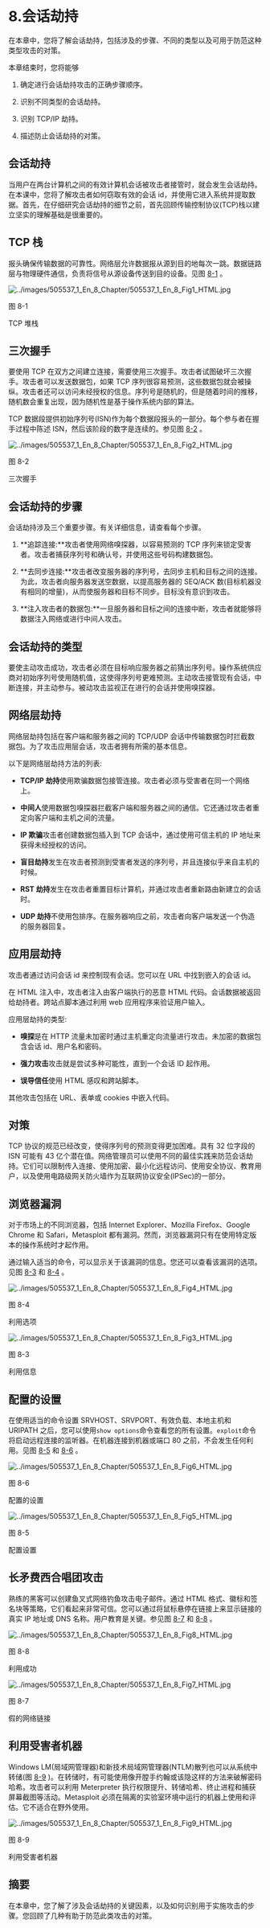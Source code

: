 # 8.会话劫持

在本章中，您将了解会话劫持，包括涉及的步骤、不同的类型以及可用于防范这种类型攻击的对策。

本章结束时，您将能够

1.  确定进行会话劫持攻击的正确步骤顺序。

2.  识别不同类型的会话劫持。

3.  识别 TCP/IP 劫持。

4.  描述防止会话劫持的对策。

## 会话劫持

当用户在两台计算机之间的有效计算机会话被攻击者接管时，就会发生会话劫持。在本课中，您将了解攻击者如何窃取有效的会话 id，并使用它进入系统并提取数据。首先，在仔细研究会话劫持的细节之前，首先回顾传输控制协议(TCP)栈以建立坚实的理解基础是很重要的。

## TCP 栈

报头确保传输数据的可靠性。网络层允许数据报从源到目的地每次一跳。数据链路层与物理硬件通信，负责将信号从源设备传送到目的设备。见图 [8-1](#Fig1) 。

![../images/505537_1_En_8_Chapter/505537_1_En_8_Fig1_HTML.jpg](../images/505537_1_En_8_Chapter/505537_1_En_8_Fig1_HTML.jpg)

图 8-1

TCP 堆栈

## 三次握手

要使用 TCP 在双方之间建立连接，需要使用三次握手。攻击者试图破坏三次握手。攻击者可以发送数据包，如果 TCP 序列很容易预测，这些数据包就会被操纵。攻击者还可以访问未经授权的信息。序列号是随机的，但是随着时间的推移，随机数会重复出现，因为随机性是基于操作系统内部的算法。

TCP 数据段提供初始序列号(ISN)作为每个数据段报头的一部分。每个参与者在握手过程中陈述 ISN，然后该阶段的数字是连续的。参见图 [8-2](#Fig2) 。

![../images/505537_1_En_8_Chapter/505537_1_En_8_Fig2_HTML.jpg](../images/505537_1_En_8_Chapter/505537_1_En_8_Fig2_HTML.jpg)

图 8-2

三次握手

## 会话劫持的步骤

会话劫持涉及三个重要步骤。有关详细信息，请查看每个步骤。

1.  **追踪连接:**攻击者使用网络嗅探器，以容易预测的 TCP 序列来锁定受害者。攻击者捕获序列号和确认号，并使用这些号码构建数据包。

2.  **去同步连接:**攻击者改变服务器的序列号，去同步主机和目标之间的连接。为此，攻击者向服务器发送空数据，以提高服务器的 SEQ/ACK 数(目标机器没有相同的增量)，从而使服务器和目标不同步。目标没有意识到攻击。

3.  **注入攻击者的数据包:**一旦服务器和目标之间的连接中断，攻击者就能够将数据注入网络或进行中间人攻击。

## 会话劫持的类型

要使主动攻击成功，攻击者必须在目标响应服务器之前猜出序列号。操作系统供应商对初始序列号使用随机值，这使得序列号更难预测。主动攻击接管现有会话，中断连接，并主动参与。被动攻击监视正在进行的会话并使用嗅探器。

## 网络层劫持

网络层劫持包括在客户端和服务器之间的 TCP/UDP 会话中传输数据包时拦截数据包。为了攻击应用层会话，攻击者拥有所需的基本信息。

以下是网络层劫持方法的列表:

*   **TCP/IP 劫持**使用欺骗数据包接管连接。攻击者必须与受害者在同一个网络上。

*   **中间人**使用数据包嗅探器拦截客户端和服务器之间的通信。它还通过攻击者重定向客户端和主机之间的流量。

*   **IP 欺骗**攻击者创建数据包插入到 TCP 会话中，通过使用可信主机的 IP 地址来获得未经授权的访问。

*   **盲目劫持**发生在攻击者预测到受害者发送的序列号，并且连接似乎来自主机的时候。

*   **RST 劫持**发生在攻击者重置目标计算机，并通过攻击者重新路由新建立的会话时。

*   **UDP 劫持**不使用包排序。在服务器响应之前，攻击者向客户端发送一个伪造的服务器回复。

## 应用层劫持

攻击者通过访问会话 id 来控制现有会话。您可以在 URL 中找到嵌入的会话 id。

在 HTML 注入中，攻击者注入由客户端执行的恶意 HTML 代码。会话数据被返回给劫持者。跨站点脚本通过利用 web 应用程序来验证用户输入。

应用层劫持的类型:

*   **嗅探**是在 HTTP 流量未加密时通过主机重定向流量进行攻击。未加密的数据包含会话 id、用户名和密码。

*   **强力攻击**攻击就是尝试多种可能性，直到一个会话 ID 起作用。

*   **误导信任**使用 HTML 感叹和跨站脚本。

其他攻击包括在 URL、表单或 cookies 中嵌入代码。

## 对策

TCP 协议的规范已经改变，使得序列号的预测变得更加困难。具有 32 位字段的 ISN 可能有 43 亿个潜在值。网络管理员可以使用不同的最佳实践来防范会话劫持。它们可以限制传入连接、使用加密、最小化远程访问、使用安全协议、教育用户，以及使用电路级网关防火墙作为互联网协议安全(IPSec)的一部分。

## 浏览器漏洞

对于市场上的不同浏览器，包括 Internet Explorer、Mozilla Firefox、Google Chrome 和 Safari，Metasploit 都有漏洞。然而，浏览器漏洞只有在使用特定版本的操作系统时才起作用。

通过输入适当的命令，可以显示关于该漏洞的信息。您还可以查看该漏洞的选项。见图 [8-3](#Fig3) 和 [8-4](#Fig4) 。

![../images/505537_1_En_8_Chapter/505537_1_En_8_Fig4_HTML.jpg](../images/505537_1_En_8_Chapter/505537_1_En_8_Fig4_HTML.jpg)

图 8-4

利用选项

![../images/505537_1_En_8_Chapter/505537_1_En_8_Fig3_HTML.jpg](../images/505537_1_En_8_Chapter/505537_1_En_8_Fig3_HTML.jpg)

图 8-3

利用信息

## 配置的设置

在使用适当的命令设置 SRVHOST、SRVPORT、有效负载、本地主机和 URIPATH 之后，您可以使用`show options`命令查看您的所有设置。`exploit`命令将启动远程连接的监听器。在机器连接到机器或端口 80 之前，不会发生任何利用。见图 [8-5](#Fig5) 和 [8-6](#Fig6) 。

![../images/505537_1_En_8_Chapter/505537_1_En_8_Fig6_HTML.jpg](../images/505537_1_En_8_Chapter/505537_1_En_8_Fig6_HTML.jpg)

图 8-6

配置的设置

![../images/505537_1_En_8_Chapter/505537_1_En_8_Fig5_HTML.jpg](../images/505537_1_En_8_Chapter/505537_1_En_8_Fig5_HTML.jpg)

图 8-5

配置设置

## 长矛费西合唱团攻击

熟练的黑客可以创建鱼叉式网络钓鱼攻击电子邮件。通过 HTML 格式、徽标和签名块等策略，它们看起来非常可信。您可以通过将鼠标悬停在链接上来显示链接的真实 IP 地址或 DNS 名称。用户教育是关键。参见图 [8-7](#Fig7) 和 [8-8](#Fig8) 。

![../images/505537_1_En_8_Chapter/505537_1_En_8_Fig8_HTML.jpg](../images/505537_1_En_8_Chapter/505537_1_En_8_Fig8_HTML.jpg)

图 8-8

利用成功

![../images/505537_1_En_8_Chapter/505537_1_En_8_Fig7_HTML.jpg](../images/505537_1_En_8_Chapter/505537_1_En_8_Fig7_HTML.jpg)

图 8-7

假的网络链接

## 利用受害者机器

Windows LM(局域网管理器)和新技术局域网管理器(NTLM)散列也可以从系统中转储(图 [8-9](#Fig9) )。在转储时，有可能使用像开膛手约翰或该隐这样的方法来破解密码哈希。攻击者可以利用 Meterpreter 执行权限提升、转储哈希、终止进程和捕获屏幕截图等活动。Metasploit 必须在隔离的实验室环境中运行的机器上使用和评估。它不适合在野外使用。

![../images/505537_1_En_8_Chapter/505537_1_En_8_Fig9_HTML.jpg](../images/505537_1_En_8_Chapter/505537_1_En_8_Fig9_HTML.jpg)

图 8-9

利用受害者机器

## 摘要

在本章中，您了解了涉及会话劫持的关键因素，以及如何识别用于实施攻击的步骤。您回顾了几种有助于防范此类攻击的对策。